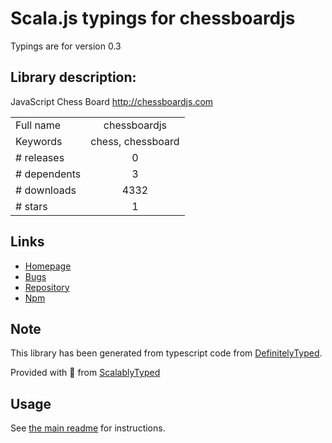 
# Scala.js typings for chessboardjs

Typings are for version 0.3

## Library description:
JavaScript Chess Board http://chessboardjs.com

|                    |                 |
| ------------------ | :-------------: |
| Full name          | chessboardjs |
| Keywords           | chess, chessboard |
| # releases         | 0 |
| # dependents       | 3 |
| # downloads        | 4332 |
| # stars            | 1 |

## Links
- [Homepage](https://github.com/deanius/chessboardjs#readme)
- [Bugs](https://github.com/deanius/chessboardjs/issues)
- [Repository](https://github.com/deanius/chessboardjs)
- [Npm](https://www.npmjs.com/package/chessboardjs)
    


## Note
This library has been generated from typescript code from [DefinitelyTyped](https://definitelytyped.org).

Provided with :purple_heart: from [ScalablyTyped](https://github.com/oyvindberg/ScalablyTyped)

## Usage
See [the main readme](../../readme.md) for instructions.


